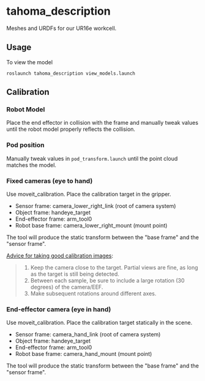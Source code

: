 # tahoma_description

Meshes and URDFs for our UR16e workcell.

## Usage

To view the model

    roslaunch tahoma_description view_models.launch

## Calibration

### Robot Model

Place the end effector in collision with the frame and manually tweak values until the robot model properly reflects the collision.

### Pod position

Manually tweak values in `pod_transform.launch` until the point cloud matches the model.

### Fixed cameras (eye to hand)

Use moveit_calibration. Place the calibration target in the gripper.

* Sensor frame: camera_lower_right_link (root of camera system)
* Object frame: handeye_target
* End-effector frame: arm_tool0
* Robot base frame: camera_lower_right_mount (mount point)

The tool will produce the static transform between the "base frame" and the "sensor frame". 

[Advice for taking good calibration images](https://github.com/ros-planning/moveit_calibration/issues/89#issuecomment-846465865):
>1. Keep the camera close to the target. Partial views are fine, as long as the target is still being detected.
>2. Between each sample, be sure to include a large rotation (30 degrees) of the camera/EEF.
>3. Make subsequent rotations around different axes.

### End-effector camera (eye in hand)

Use moveit_calibration. Place the calibration target statically in the scene.

* Sensor frame: camera_hand_link (root of camera system)
* Object frame: handeye_target
* End-effector frame: arm_tool0
* Robot base frame: camera_hand_mount (mount point)

The tool will produce the static transform between the "base frame" and the "sensor frame". 